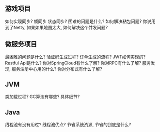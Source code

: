 ## 游戏项目

如何实现同步?
帧同步 状态同步?
困难的问题是什么?
如何解决粘包问题?
你说用到了Netty, 如果如果地图太大, 如何解决这个并发问题?

## 微服务项目

最困难的问题是什么?
验证码生成过程? 
订单生成的流程?
JWT如何实现的?
Restful Api是什么?
你对SpringCloud有什么了解?
你对RPC有什么了解?
服务发现, 服务注册中心用的什么?
你对分布式有什么了解?

## JVM

类加载过程?
GC算法有哪些? 具体细节?

## Java

线程池有没有用过? 线程池优点? 节省系统资源, 节省的到底是什么?

